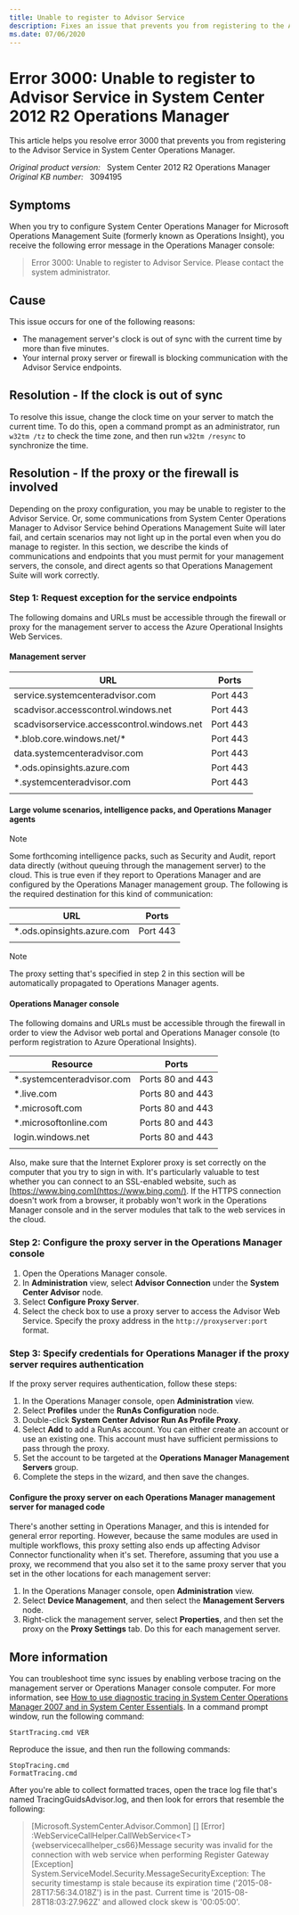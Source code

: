 ```yaml
---
title: Unable to register to Advisor Service
description: Fixes an issue that prevents you from registering to the Advisor Service in System Center 2012 R2 Operations Manager.
ms.date: 07/06/2020
---
```

# Error 3000: Unable to register to Advisor Service in System Center 2012 R2 Operations Manager

This article helps you resolve error 3000 that prevents you from registering to the Advisor Service in System Center Operations Manager.

_Original product version:_ &nbsp; System Center 2012 R2 Operations Manager  
_Original KB number:_ &nbsp; 3094195

## Symptoms

When you try to configure System Center Operations Manager for Microsoft Operations Management Suite (formerly known as Operations Insight), you receive the following error message in the Operations Manager console:

> Error 3000: Unable to register to Advisor Service. Please contact the system administrator.

## Cause

This issue occurs for one of the following reasons:

- The management server's clock is out of sync with the current time by more than five minutes.
- Your internal proxy server or firewall is blocking communication with the Advisor Service endpoints.

## Resolution - If the clock is out of sync

To resolve this issue, change the clock time on your server to match the current time. To do this, open a command prompt as an administrator, run `w32tm /tz` to check the time zone, and then run `w32tm /resync` to synchronize the time.

## Resolution - If the proxy or the firewall is involved

Depending on the proxy configuration, you may be unable to register to the Advisor Service. Or, some communications from System Center Operations Manager to Advisor Service behind Operations Management Suite will later fail, and certain scenarios may not light up in the portal even when you do manage to register. In this section, we describe the kinds of communications and endpoints that you must permit for your management servers, the console, and direct agents so that Operations Management Suite will work correctly.

### Step 1: Request exception for the service endpoints

The following domains and URLs must be accessible through the firewall or proxy for the management server to access the Azure Operational Insights Web Services.

#### Management server

|URL|Ports|
|---|---|
|service.systemcenteradvisor.com|Port 443|
|scadvisor.accesscontrol.windows.net|Port 443|
|scadvisorservice.accesscontrol.windows.net|Port 443|
|\*.blob.core.windows.net\/\*|Port 443|
|data.systemcenteradvisor.com|Port 443|
|\*.ods.opinsights.azure.com|Port 443|
|\*.systemcenteradvisor.com|Port 443|
|||

#### Large volume scenarios, intelligence packs, and Operations Manager agents

> [!NOTE]
> Some forthcoming intelligence packs, such as Security and Audit, report data directly (without queuing through the management server) to the cloud. This is true even if they report to Operations Manager and are configured by the Operations Manager management group. The following is the required destination for this kind of communication:

|URL|Ports|
|---|---|
|\*.ods.opinsights.azure.com|Port 443|
|||

> [!NOTE]
> The proxy setting that's specified in step 2 in this section will be automatically propagated to Operations Manager agents.

#### Operations Manager console

The following domains and URLs must be accessible through the firewall in order to view the Advisor web portal and Operations Manager console (to perform registration to Azure Operational Insights).

|Resource|Ports|
|---|---|
|\*.systemcenteradvisor.com|Ports 80 and 443|
|\*.live.com|Ports 80 and 443|
|\*.microsoft.com|Ports 80 and 443|
|\*.microsoftonline.com|Ports 80 and 443|
|login.windows.net|Ports 80 and 443|
|||

Also, make sure that the Internet Explorer proxy is set correctly on the computer that you try to sign in with. It's particularly valuable to test whether you can connect to an SSL-enabled website, such as [https://www.bing.com](https://www.bing.com/). If the HTTPS connection doesn't work from a browser, it probably won't work in the Operations Manager console and in the server modules that talk to the web services in the cloud.

### Step 2: Configure the proxy server in the Operations Manager console

1. Open the Operations Manager console.
2. In **Administration** view, select **Advisor Connection** under the **System Center Advisor** node.
3. Select **Configure Proxy Server**.
4. Select the check box to use a proxy server to access the Advisor Web Service. Specify the proxy address in the `http://proxyserver:port` format.

### Step 3: Specify credentials for Operations Manager if the proxy server requires authentication

If the proxy server requires authentication, follow these steps:

1. In the Operations Manager console, open **Administration** view.
2. Select **Profiles** under the **RunAs Configuration** node.
3. Double-click **System Center Advisor Run As Profile Proxy**.
4. Select **Add** to add a RunAs account. You can either create an account or use an existing one. This account must have sufficient permissions to pass through the proxy.
5. Set the account to be targeted at the **Operations Manager Management Servers** group.
6. Complete the steps in the wizard, and then save the changes.

#### Configure the proxy server on each Operations Manager management server for managed code

There's another setting in Operations Manager, and this is intended for general error reporting. However, because the same modules are used in multiple workflows, this proxy setting also ends up affecting Advisor Connector functionality when it's set. Therefore, assuming that you use a proxy, we recommend that you also set it to the same proxy server that you set in the other locations for each management server:

1. In the Operations Manager console, open **Administration** view.
2. Select **Device Management**, and then select the **Management Servers** node.
3. Right-click the management server, select **Properties**, and then set the proxy on the **Proxy Settings** tab. Do this for each management server.

## More information

You can troubleshoot time sync issues by enabling verbose tracing on the management server or Operations Manager console computer. For more information, see [How to use diagnostic tracing in System Center Operations Manager 2007 and in System Center Essentials](https://support.microsoft.com/help/942864). In a command prompt window, run the following command:

```console
StartTracing.cmd VER
```

Reproduce the issue, and then run the following commands:

```console
StopTracing.cmd
FormatTracing.cmd
```

After you're able to collect formatted traces, open the trace log file that's named TracingGuidsAdvisor.log, and then look for errors that resemble the following:

> [Microsoft.SystemCenter.Advisor.Common] [] [Error] :WebServiceCallHelper.CallWebService\<T>{webservicecallhelper_cs66}Message security was invalid for the connection with web service when performing Register Gateway [Exception] System.ServiceModel.Security.MessageSecurityException: The security timestamp is stale because its expiration time ('2015-08-28T17:56:34.018Z') is in the past. Current time is '2015-08-28T18:03:27.962Z' and allowed clock skew is '00:05:00'.
